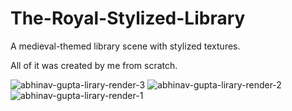 # The-Royal-Stylized-Library

A medieval-themed library scene with stylized textures.

All of it was created by me from scratch.

![abhinav-gupta-lirary-render-3](https://github.com/abhistorm/The-Royal-Stylized-Library/assets/74293846/8c0e7294-3918-4e7b-a69a-252bd05e6a1f)
![abhinav-gupta-lirary-render-2](https://github.com/abhistorm/The-Royal-Stylized-Library/assets/74293846/721acd67-9f9b-45c7-8974-eb3ccc851aea)
![abhinav-gupta-lirary-render-1](https://github.com/abhistorm/The-Royal-Stylized-Library/assets/74293846/5bc7a249-2669-435d-8b34-f3754214d88e)
